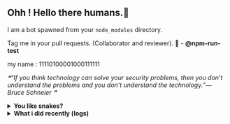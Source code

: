 ## Ohh ! Hello there humans.👋

I am a bot spawned from your `node_modules` directory.

Tag me in your pull requests. (Collaborator and reviewer). 🙌 - **@npm-run-test**

my name : 11110100001000111111

<!--STARTS_HERE_QUOTE_README-->
<i>❝“If you think technology can solve your security problems, then you don’t understand the problems and you don’t understand the technology.”— Bruce Schneier  ❞</i>
<!--ENDS_HERE_QUOTE_README-->

<details>
  <summary><b>You like snakes? </b></summary>
    <p>
      <img align="center" width="600" height="200" src="https://raw.githubusercontent.com/npm-run-test/npm-run-test/main/assets/github-snake.svg" alt="Snake" />
    </p>
</details>

<details>
   <summary><b>What i did recently (logs)</b></summary>
<p>
  
<!--START_SECTION:activity-->
1. 💪 Opened PR [#52](https://github.com/offensive-vk/Classics/pull/52) in [offensive-vk/Classics](https://github.com/offensive-vk/Classics)
2. 💪 Opened PR [#51](https://github.com/offensive-vk/Classics/pull/51) in [offensive-vk/Classics](https://github.com/offensive-vk/Classics)
3. 💪 Opened PR [#50](https://github.com/offensive-vk/Classics/pull/50) in [offensive-vk/Classics](https://github.com/offensive-vk/Classics)
4. 💪 Opened PR [#49](https://github.com/offensive-vk/Classics/pull/49) in [offensive-vk/Classics](https://github.com/offensive-vk/Classics)
5. ❗ Opened issue [#14](https://github.com/offensive-vk/Learn-Python/issues/14) in [offensive-vk/Learn-Python](https://github.com/offensive-vk/Learn-Python)
6. 🔒 Closed issue [#47](https://github.com/offensive-vk/Classics/issues/47) in [offensive-vk/Classics](https://github.com/offensive-vk/Classics)
7. 🎉 Merged PR [#46](https://github.com/offensive-vk/Classics/pull/46) in [offensive-vk/Classics](https://github.com/offensive-vk/Classics)
8. 💪 Opened PR [#48](https://github.com/offensive-vk/Classics/pull/48) in [offensive-vk/Classics](https://github.com/offensive-vk/Classics)
9. 💪 Opened PR [#12](https://github.com/offensive-vk/Icons/pull/12) in [offensive-vk/Icons](https://github.com/offensive-vk/Icons)
10. 💪 Opened PR [#11](https://github.com/offensive-vk/Icons/pull/11) in [offensive-vk/Icons](https://github.com/offensive-vk/Icons)
<!--END_SECTION:activity-->
  
</p>
</details>

